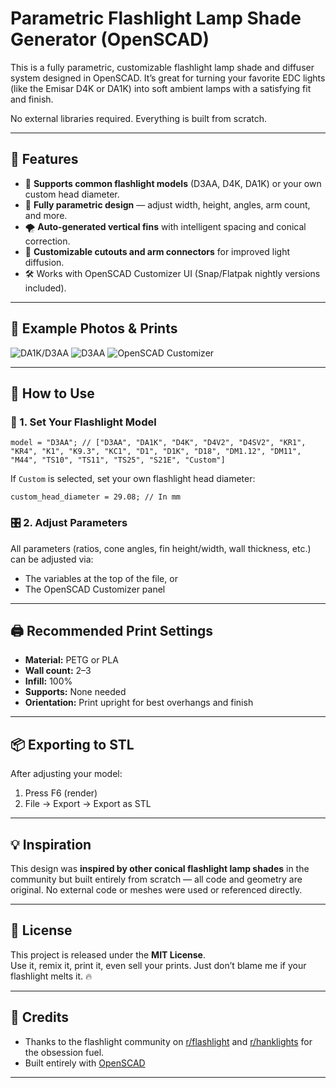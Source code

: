 # Parametric Flashlight Lamp Shade Generator (OpenSCAD)

This is a fully parametric, customizable flashlight lamp shade and diffuser system designed in OpenSCAD. It’s great for turning your favorite EDC lights (like the Emisar D4K or DA1K) into soft ambient lamps with a satisfying fit and finish.

No external libraries required. Everything is built from scratch.

---

## 🔧 Features

- 📏 **Supports common flashlight models** (D3AA, D4K, DA1K) or your own custom head diameter.
- 🔩 **Fully parametric design** — adjust width, height, angles, arm count, and more.
- 🌪️ **Auto-generated vertical fins** with intelligent spacing and conical correction.
- 🔄 **Customizable cutouts and arm connectors** for improved light diffusion.
- 🛠️ Works with OpenSCAD Customizer UI (Snap/Flatpak nightly versions included).

---

## 📸 Example Photos & Prints

<img alt="DA1K/D3AA" src="https://github.com/user-attachments/assets/79a6a0b5-722e-4119-a89e-d4271b8d6028" />
<img alt="D3AA" src="https://github.com/user-attachments/assets/5d3564c7-62b3-40de-a5b1-a517af057b0a" />
<img alt="OpenSCAD Customizer" src="https://github.com/user-attachments/assets/d5c4ce52-9ab2-4fa2-ad33-b3dfe1607112" />

---

## 🧱 How to Use

### 🔢 1. Set Your Flashlight Model

```scad
model = "D3AA"; // ["D3AA", "DA1K", "D4K", "D4V2", "D4SV2", "KR1", "KR4", "K1", "K9.3", "KC1", "D1", "D1K", "D18", "DM1.12", "DM11", "M44", "TS10", "TS11", "TS25", "S21E", "Custom"]
```

If `Custom` is selected, set your own flashlight head diameter:

```scad
custom_head_diameter = 29.08; // In mm
```

### 🎛️ 2. Adjust Parameters

All parameters (ratios, cone angles, fin height/width, wall thickness, etc.) can be adjusted via:
- The variables at the top of the file, or
- The OpenSCAD Customizer panel

---

## 🖨️ Recommended Print Settings

- **Material:** PETG or PLA
- **Wall count:** 2–3
- **Infill:** 100%
- **Supports:** None needed
- **Orientation:** Print upright for best overhangs and finish

---

## 📦 Exporting to STL

After adjusting your model:
1. Press F6 (render)
2. File → Export → Export as STL

---

## 💡 Inspiration

This design was **inspired by other conical flashlight lamp shades** in the community but built entirely from scratch — all code and geometry are original. No external code or meshes were used or referenced directly.

---

## 🪪 License

This project is released under the **MIT License**.  
Use it, remix it, print it, even sell your prints. Just don’t blame me if your flashlight melts it. 🔥

---

## 🙏 Credits

- Thanks to the flashlight community on [r/flashlight](https://www.reddit.com/r/flashlight/) and [r/hanklights](https://www.reddit.com/r/hanklights/) for the obsession fuel.
- Built entirely with [OpenSCAD](https://openscad.org)

---
